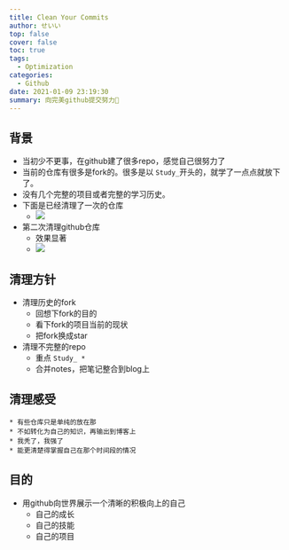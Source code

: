 ```yaml
---
title: Clean Your Commits
author: せいい
top: false
cover: false
toc: true
tags:
  - Optimization
categories:
  - Github
date: 2021-01-09 23:19:30
summary: 向完美github提交努力💪
---
```


## 背景
* 当初少不更事，在github建了很多repo，感觉自己很努力了
* 当前的仓库有很多是fork的。很多是以 `Study_`开头的，就学了一点点就放下了。
* 没有几个完整的项目或者完整的学习历史。
* 下面是已经清理了一次的仓库
    * ![](cym_01.png)
* 第二次清理github仓库
    * 效果显著
    * ![](cym_02.png)

## 清理方针
* 清理历史的fork
    * 回想下fork的目的
    * 看下fork的项目当前的现状
    * 把fork换成star
* 清理不完整的repo
    * 重点 `Study_ *`
    * 合并notes，把笔记整合到blog上

## 清理感受
    * 有些仓库只是单纯的放在那
    * 不如转化为自己的知识，再输出到博客上
    * 我秃了，我强了
    * 能更清楚得掌握自己在那个时间段的情况

## 目的
* 用github向世界展示一个清晰的积极向上的自己
    * 自己的成长
    * 自己的技能
    * 自己的项目
